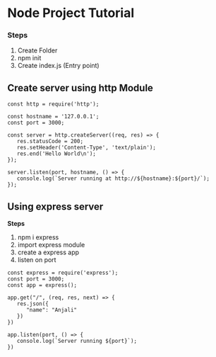 # Node Project Tutorial 


### Steps

1. Create Folder
2. npm init
3. Create index.js (Entry point)


## Create server using http Module

``` 
const http = require('http');

const hostname = '127.0.0.1';
const port = 3000;

const server = http.createServer((req, res) => {
   res.statusCode = 200;
   res.setHeader('Content-Type', 'text/plain');
   res.end('Hello World\n');
});

server.listen(port, hostname, () => {
   console.log(`Server running at http://${hostname}:${port}/`);
});

```


## Using express server

**Steps**
1. npm i express
2. import express module
3. create a express app 
4. listen on port

```
const express = require('express');
const port = 3000;
const app = express();

app.get("/", (req, res, next) => {
   res.json({
      "name": "Anjali"
   })
})

app.listen(port, () => {
   console.log(`Server running ${port}`);
})

```